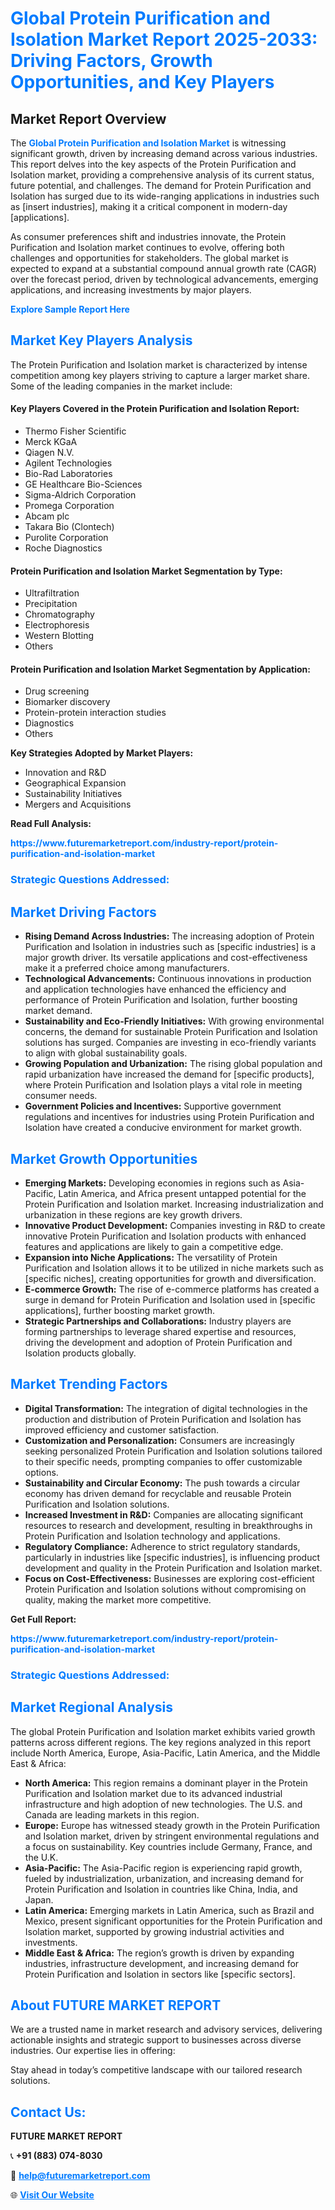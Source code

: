 <h1 style="color: #007BFF;">Global Protein Purification and Isolation Market Report 2025-2033: Driving Factors, Growth Opportunities, and Key Players</h1>

<section id="overview">
<h2>Market Report Overview</h2>
<p>The <a href="https://www.futuremarketreport.com/industry-report/protein-purification-and-isolation-market" style="color: #007BFF; text-decoration: none;"><strong>Global Protein Purification and Isolation Market</strong></a> is witnessing significant growth, driven by increasing demand across various industries. This report delves into the key aspects of the Protein Purification and Isolation market, providing a comprehensive analysis of its current status, future potential, and challenges. The demand for Protein Purification and Isolation has surged due to its wide-ranging applications in industries such as [insert industries], making it a critical component in modern-day [applications].</p>
<p>As consumer preferences shift and industries innovate, the Protein Purification and Isolation market continues to evolve, offering both challenges and opportunities for stakeholders. The global market is expected to expand at a substantial compound annual growth rate (CAGR) over the forecast period, driven by technological advancements, emerging applications, and increasing investments by major players.</p>
</section>

<section id="overview">
<p><a href="https://www.futuremarketreport.com/request-sample/reportId=101921" style="color: #007BFF; text-decoration: none;"><strong>Explore Sample Report Here</strong></a></p>
</section>

<section id="key-players">
<h2 style="color: #007BFF;">Market Key Players Analysis</h2>
<p>The Protein Purification and Isolation market is characterized by intense competition among key players striving to capture a larger market share. Some of the leading companies in the market include:</p>
<h4>Key Players Covered in the Protein Purification and Isolation Report:</h4>
<ul><li>Thermo Fisher Scientific</li><li>Merck KGaA</li><li>Qiagen N.V.</li><li>Agilent Technologies</li><li>Bio-Rad Laboratories</li><li>GE Healthcare Bio-Sciences</li><li>Sigma-Aldrich Corporation</li><li>Promega Corporation</li><li>Abcam plc</li><li>Takara Bio (Clontech)</li><li>Purolite Corporation</li><li>Roche Diagnostics</li></ul>
<h4>Protein Purification and Isolation Market Segmentation by Type:</h4>
<ul><li>Ultrafiltration</li><li>Precipitation</li><li>Chromatography</li><li>Electrophoresis</li><li>Western Blotting</li><li>Others</li></ul>

<h4>Protein Purification and Isolation Market Segmentation by Application:</h4>
<ul><li>Drug screening</li><li>Biomarker discovery</li><li>Protein-protein interaction studies</li><li>Diagnostics</li><li>Others</li></ul>
<p><strong>Key Strategies Adopted by Market Players:</strong></p>
<ul>
<li>Innovation and R&D</li>
<li>Geographical Expansion</li>
<li>Sustainability Initiatives</li>
<li>Mergers and Acquisitions</li>
</ul>
</section>

<section>
<p><strong>Read Full Analysis: </strong></p><a href="https://www.futuremarketreport.com/industry-report/protein-purification-and-isolation-market" style="color: #007BFF; text-decoration: none;"><strong>https://www.futuremarketreport.com/industry-report/protein-purification-and-isolation-market</strong></a>
<h3 style="color: #007BFF;">Strategic Questions Addressed:</h3>
</section>

<section id="driving-factors">
<h2 style="color: #007BFF;">Market Driving Factors</h2>
<ul>
<li><strong>Rising Demand Across Industries:</strong> The increasing adoption of Protein Purification and Isolation in industries such as [specific industries] is a major growth driver. Its versatile applications and cost-effectiveness make it a preferred choice among manufacturers.</li>
<li><strong>Technological Advancements:</strong> Continuous innovations in production and application technologies have enhanced the efficiency and performance of Protein Purification and Isolation, further boosting market demand.</li>
<li><strong>Sustainability and Eco-Friendly Initiatives:</strong> With growing environmental concerns, the demand for sustainable Protein Purification and Isolation solutions has surged. Companies are investing in eco-friendly variants to align with global sustainability goals.</li>
<li><strong>Growing Population and Urbanization:</strong> The rising global population and rapid urbanization have increased the demand for [specific products], where Protein Purification and Isolation plays a vital role in meeting consumer needs.</li>
<li><strong>Government Policies and Incentives:</strong> Supportive government regulations and incentives for industries using Protein Purification and Isolation have created a conducive environment for market growth.</li>
</ul>
</section>

<section id="growth-opportunities">
<h2 style="color: #007BFF;">Market Growth Opportunities</h2>
<ul>
<li><strong>Emerging Markets:</strong> Developing economies in regions such as Asia-Pacific, Latin America, and Africa present untapped potential for the Protein Purification and Isolation market. Increasing industrialization and urbanization in these regions are key growth drivers.</li>
<li><strong>Innovative Product Development:</strong> Companies investing in R&D to create innovative Protein Purification and Isolation products with enhanced features and applications are likely to gain a competitive edge.</li>
<li><strong>Expansion into Niche Applications:</strong> The versatility of Protein Purification and Isolation allows it to be utilized in niche markets such as [specific niches], creating opportunities for growth and diversification.</li>
<li><strong>E-commerce Growth:</strong> The rise of e-commerce platforms has created a surge in demand for Protein Purification and Isolation used in [specific applications], further boosting market growth.</li>
<li><strong>Strategic Partnerships and Collaborations:</strong> Industry players are forming partnerships to leverage shared expertise and resources, driving the development and adoption of Protein Purification and Isolation products globally.</li>
</ul>
</section>

<section id="trending-factors">
<h2 style="color: #007BFF;">Market Trending Factors</h2>
<ul>
<li><strong>Digital Transformation:</strong> The integration of digital technologies in the production and distribution of Protein Purification and Isolation has improved efficiency and customer satisfaction.</li>
<li><strong>Customization and Personalization:</strong> Consumers are increasingly seeking personalized Protein Purification and Isolation solutions tailored to their specific needs, prompting companies to offer customizable options.</li>
<li><strong>Sustainability and Circular Economy:</strong> The push towards a circular economy has driven demand for recyclable and reusable Protein Purification and Isolation solutions.</li>
<li><strong>Increased Investment in R&D:</strong> Companies are allocating significant resources to research and development, resulting in breakthroughs in Protein Purification and Isolation technology and applications.</li>
<li><strong>Regulatory Compliance:</strong> Adherence to strict regulatory standards, particularly in industries like [specific industries], is influencing product development and quality in the Protein Purification and Isolation market.</li>
<li><strong>Focus on Cost-Effectiveness:</strong> Businesses are exploring cost-efficient Protein Purification and Isolation solutions without compromising on quality, making the market more competitive.</li>
</ul>
</section>

<section>
<p><strong>Get Full Report: </strong></p><a href="https://www.futuremarketreport.com/industry-report/protein-purification-and-isolation-market" style="color: #007BFF; text-decoration: none;"><strong>https://www.futuremarketreport.com/industry-report/protein-purification-and-isolation-market</strong></a>
<h3 style="color: #007BFF;">Strategic Questions Addressed:</h3>
</section>


<section id="regional-analysis">
<h2 style="color: #007BFF;">Market Regional Analysis</h2>
<p>The global Protein Purification and Isolation market exhibits varied growth patterns across different regions. The key regions analyzed in this report include North America, Europe, Asia-Pacific, Latin America, and the Middle East & Africa:</p>
<ul>
<li><strong>North America:</strong> This region remains a dominant player in the Protein Purification and Isolation market due to its advanced industrial infrastructure and high adoption of new technologies. The U.S. and Canada are leading markets in this region.</li>
<li><strong>Europe:</strong> Europe has witnessed steady growth in the Protein Purification and Isolation market, driven by stringent environmental regulations and a focus on sustainability. Key countries include Germany, France, and the U.K.</li>
<li><strong>Asia-Pacific:</strong> The Asia-Pacific region is experiencing rapid growth, fueled by industrialization, urbanization, and increasing demand for Protein Purification and Isolation in countries like China, India, and Japan.</li>
<li><strong>Latin America:</strong> Emerging markets in Latin America, such as Brazil and Mexico, present significant opportunities for the Protein Purification and Isolation market, supported by growing industrial activities and investments.</li>
<li><strong>Middle East & Africa:</strong> The region’s growth is driven by expanding industries, infrastructure development, and increasing demand for Protein Purification and Isolation in sectors like [specific sectors].</li>
</ul>
</section>

<footer>
<h2 style="color: #007BFF;">About FUTURE MARKET REPORT</h2>
<p>We are a trusted name in market research and advisory services, delivering actionable insights and strategic support to businesses across diverse industries. Our expertise lies in offering:</p>

<p>Stay ahead in today’s competitive landscape with our tailored research solutions.</p>

<h2 style="color: #007BFF;">Contact Us:</h2>
<p><strong>FUTURE MARKET REPORT</strong></p>
<p>📞 <strong>+91 (883) 074-8030</strong></p>
<p>📧 <strong><a href="mailto:help@futuremarketreport.com" style="color: #007BFF;">help@futuremarketreport.com</a></strong></p>
<p>🌐 <strong><a href="https://www.futuremarketreport.com/" style="color: #007BFF;">Visit Our Website</a></strong></p>
</footer>